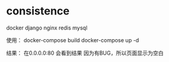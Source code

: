 # consistence

docker django nginx redis mysql 

使用：
  docker-compose build
  docker-compose up -d
  
 结果：
  在0.0.0.0:80 会看到结果
  因为有BUG，所以页面显示为空白
  
